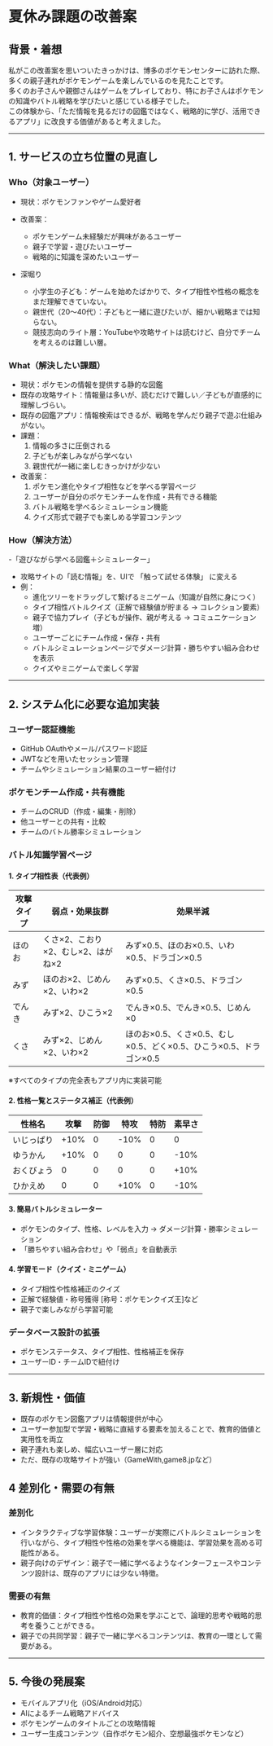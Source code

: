 # 夏休み課題の改善案

## 背景・着想
私がこの改善案を思いついたきっかけは、博多のポケモンセンターに訪れた際、多くの親子連れがポケモンゲームを楽しんでいるのを見たことです。  
多くのお子さんや親御さんはゲームをプレイしており、特にお子さんはポケモンの知識やバトル戦略を学びたいと感じている様子でした。  
この体験から、「ただ情報を見るだけの図鑑ではなく、戦略的に学び、活用できるアプリ」に改良する価値があると考えました。

---

## 1. サービスの立ち位置の見直し

### Who（対象ユーザー）
- 現状：ポケモンファンやゲーム愛好者
- 改善案：
  - ポケモンゲーム未経験だが興味があるユーザー
  - 親子で学習・遊びたいユーザー
  - 戦略的に知識を深めたいユーザー
 
- 深堀り
  - 小学生の子ども：ゲームを始めたばかりで、タイプ相性や性格の概念をまだ理解できていない。
  - 親世代（20〜40代）：子どもと一緒に遊びたいが、細かい戦略までは知らない。
  - 競技志向のライト層：YouTubeや攻略サイトは読むけど、自分でチームを考えるのは難しい層。
  
### What（解決したい課題）
- 現状：ポケモンの情報を提供する静的な図鑑
- 既存の攻略サイト：情報量は多いが、読むだけで難しい／子どもが直感的に理解しづらい。
- 既存の図鑑アプリ：情報検索はできるが、戦略を学んだり親子で遊ぶ仕組みがない。
- 課題：
  1. 情報の多さに圧倒される
  2. 子どもが楽しみながら学べない
  3. 親世代が一緒に楽しむきっかけが少ない
- 改善案：
  1. ポケモン進化やタイプ相性などを学べる学習ページ
  2. ユーザーが自分のポケモンチームを作成・共有できる機能
  3. バトル戦略を学べるシミュレーション機能
  4. クイズ形式で親子でも楽しめる学習コンテンツ

### How（解決方法）
-「遊びながら学べる図鑑＋シミュレーター」
  - 攻略サイトの「読む情報」を、UIで 「触って試せる体験」 に変える
- 例：
  - 進化ツリーをドラッグして繋げるミニゲーム（知識が自然に身につく）
  - タイプ相性バトルクイズ（正解で経験値が貯まる → コレクション要素）
  - 親子で協力プレイ（子どもが操作、親が考える → コミュニケーション増）
  - ユーザーごとにチーム作成・保存・共有
  - バトルシミュレーションページでダメージ計算・勝ちやすい組み合わせを表示
  - クイズやミニゲームで楽しく学習

---

## 2. システム化に必要な追加実装

### ユーザー認証機能
- GitHub OAuthやメール/パスワード認証
- JWTなどを用いたセッション管理
- チームやシミュレーション結果のユーザー紐付け

### ポケモンチーム作成・共有機能
- チームのCRUD（作成・編集・削除）
- 他ユーザーとの共有・比較
- チームのバトル勝率シミュレーション


### バトル知識学習ページ

#### 1. タイプ相性表（代表例）
| 攻撃タイプ | 弱点・効果抜群 | 効果半減 |
|------------|----------------|-----------|
| ほのお     | くさ×2、こおり×2、むし×2、はがね×2 | みず×0.5、ほのお×0.5、いわ×0.5、ドラゴン×0.5 |
| みず       | ほのお×2、じめん×2、いわ×2 | みず×0.5、くさ×0.5、ドラゴン×0.5 |
| でんき     | みず×2、ひこう×2 | でんき×0.5、でんき×0.5、じめん×0 |
| くさ       | みず×2、じめん×2、いわ×2 | ほのお×0.5、くさ×0.5、むし×0.5、どく×0.5、ひこう×0.5、ドラゴン×0.5 |

※すべてのタイプの完全表もアプリ内に実装可能  

#### 2. 性格一覧とステータス補正（代表例）
| 性格名 | 攻撃 | 防御 | 特攻 | 特防 | 素早さ |
|--------|------|------|------|------|--------|
| いじっぱり | +10% | 0   | -10% | 0   | 0      |
| ゆうかん   | +10% | 0   | 0    | 0   | -10%   |
| おくびょう | 0    | 0   | 0    | 0   | +10%   |
| ひかえめ   | 0    | 0   | +10% | 0   | -10%   |

#### 3. 簡易バトルシミュレーター
- ポケモンのタイプ、性格、レベルを入力 → ダメージ計算・勝率シミュレーション  
- 「勝ちやすい組み合わせ」や「弱点」を自動表示

#### 4. 学習モード（クイズ・ミニゲーム）
- タイプ相性や性格補正のクイズ  
- 正解で経験値・称号獲得 [称号：ポケモンクイズ王]など
- 親子で楽しみながら学習可能

### データベース設計の拡張
- ポケモンステータス、タイプ相性、性格補正を保存  
- ユーザーID・チームIDで紐付け

---

## 3. 新規性・価値
- 既存のポケモン図鑑アプリは情報提供が中心  
- ユーザー参加型で学習・戦略に直結する要素を加えることで、教育的価値と実用性を両立  
- 親子連れも楽しめ、幅広いユーザー層に対応
- ただ、既存の攻略サイトが強い（GameWith,game8.jpなど）

## 4 差別化・需要の有無

### 差別化
- インタラクティブな学習体験：ユーザーが実際にバトルシミュレーションを行いながら、タイプ相性や性格の効果を学べる機能は、学習効果を高める可能性がある。
- 親子向けのデザイン：親子で一緒に学べるようなインターフェースやコンテンツ設計は、既存のアプリには少ない特徴。

### 需要の有無
- 教育的価値：タイプ相性や性格の効果を学ぶことで、論理的思考や戦略的思考を養うことができる。
- 親子での共同学習：親子で一緒に学べるコンテンツは、教育の一環として需要がある。


---

## 5. 今後の発展案
- モバイルアプリ化（iOS/Android対応）  
- AIによるチーム戦略アドバイス
- ポケモンゲームのタイトルごとの攻略情報
- ユーザー生成コンテンツ（自作ポケモン紹介、空想最強ポケモンなど）





